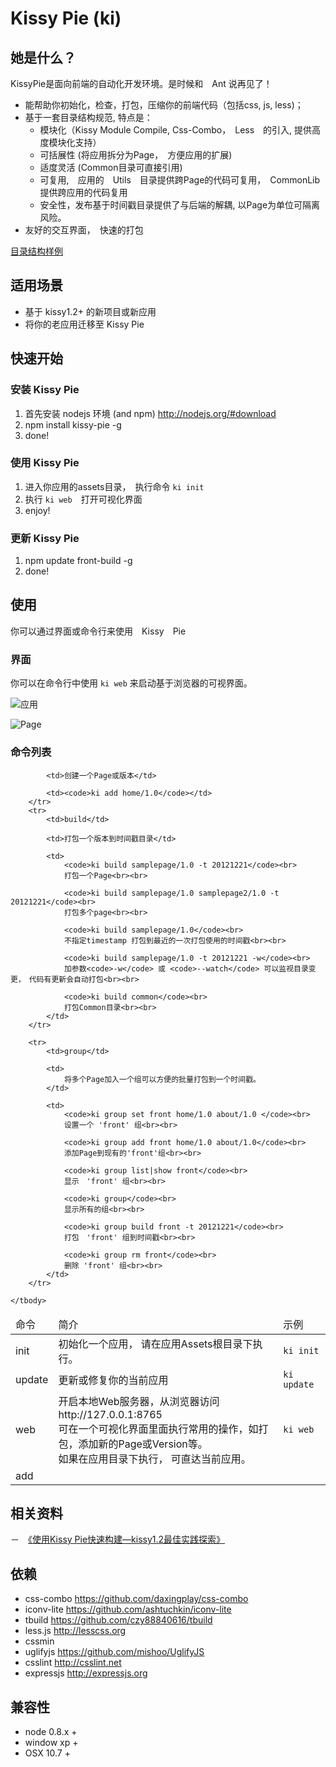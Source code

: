 # Kissy Pie (ki)

## 她是什么？

KissyPie是面向前端的自动化开发环境。是时候和　Ant 说再见了！

- 能帮助你初始化，检查，打包，压缩你的前端代码（包括css, js, less)；
- 基于一套目录结构规范, 特点是：
    - 模块化（Kissy Module Compile, Css-Combo，　Less　的引入, 提供高度模块化支持）
    - 可括展性 (将应用拆分为Page，　方便应用的扩展)
    - 适度灵活 (Common目录可直接引用)
    - 可复用,　应用的　Utils　目录提供跨Page的代码可复用，　CommonLib 提供跨应用的代码复用
    - 安全性，发布基于时间戳目录提供了与后端的解耦, 以Page为单位可隔离风险。
- 友好的交互界面，　快速的打包

[目录结构样例](https://github.com/maxbbn/front-build/tree/kissy-pie-m/sample-project)

## 适用场景

- 基于 kissy1.2+ 的新项目或新应用
- 将你的老应用迁移至 Kissy Pie

## 快速开始

### 安装 Kissy Pie

1. 首先安装 nodejs 环境 (and npm) http://nodejs.org/#download
2. npm install kissy-pie -g
3. done!

### 使用 Kissy Pie
1. 进入你应用的assets目录，　执行命令 `ki init`
2. 执行 `ki web`　打开可视化界面
3. enjoy!

### 更新 Kissy Pie

1. npm update front-build -g
2. done!


## 使用
你可以通过界面或命令行来使用　Kissy　Pie

### 界面

你可以在命令行中使用 `ki web` 来启动基于浏览器的可视界面。

![ 应用 ](http://img01.taobaocdn.com/tps/i1/T1qQjCXjdqXXaCH.LS-827-698.png)

![ Page ](http://img03.taobaocdn.com/tps/i3/T1RWbJXgpaXXaCH.LS-827-698.png)

### 命令列表

<table>
    <thead>
        <tr>
            <td>命令</td>
            <td>简介</td>
            <td>示例</td>
        </tr>
    </thead>
    <tbody>
        <tr>
            <td>init</td>
            <td>初始化一个应用， 请在应用Assets根目录下执行。</td>
            <td><code>ki init</code></td>
        </tr>
        <tr>
            <td>update</td>
            <td>更新或修复你的当前应用</td>
            <td><code>ki update</code></td>
        </tr>
        <tr>
            <td>web</td>
            <td>开启本地Web服务器，从浏览器访问 http://127.0.0.1:8765<br>
                可在一个可视化界面里面执行常用的操作，如打包，添加新的Page或Version等。 <br>
                如果在应用目录下执行， 可直达当前应用。<br>
            </td>
            <td><code>ki web</code></td>
        </tr>
        <tr>
            <td>add</td>
            
            <td>创建一个Page或版本</td>
            
            <td><code>ki add home/1.0</code></td>
        </tr>
        <tr>
            <td>build</td>
            
            <td>打包一个版本到时间戳目录</td>
            
            <td>
                <code>ki build samplepage/1.0 -t 20121221</code><br>
                打包一个Page<br><br>
                
                <code>ki build samplepage/1.0 samplepage2/1.0 -t 20121221</code><br>
                打包多个page<br><br>
                
                <code>ki build samplepage/1.0</code><br>
                不指定timestamp 打包到最近的一次打包使用的时间戳<br><br>
                
                <code>ki build samplepage/1.0 -t 20121221 -w</code><br>
                加参数<code>-w</code> 或 <code>--watch</code> 可以监视目录变更，　代码有更新会自动打包<br><br>
                
                <code>ki build common</code><br>
                打包Common目录<br><br>
            </td>
        </tr>

        <tr>
            <td>group</td>

            <td>
                将多个Page加入一个组可以方便的批量打包到一个时间戳。
            </td>
            
            <td>
                <code>ki group set front home/1.0 about/1.0 </code><br>
                设置一个 'front' 组<br><br>
                
                <code>ki group add front home/1.0 about/1.0</code><br>
                添加Page到现有的'front'组<br><br>
                
                <code>ki group list|show front</code><br>
                显示　'front' 组<br><br>
                
                <code>ki group</code><br>
                显示所有的组<br><br>
                
                <code>ki group build front -t 20121221</code><br>
                打包　'front' 组到时间戳<br><br>
                
                <code>ki group rm front</code><br>
                删除 'front' 组<br><br>
            </td>
        </tr>

    </tbody>
</table>





## 相关资料
－　[《使用Kissy Pie快速构建—kissy1.2最佳实践探索》](http://www.36ria.com/5536)

## 依赖

- css-combo https://github.com/daxingplay/css-combo
- iconv-lite https://github.com/ashtuchkin/iconv-lite
- tbuild https://github.com/czy88840616/tbuild
- less.js http://lesscss.org
- cssmin 
- uglifyjs https://github.com/mishoo/UglifyJS
- csslint http://csslint.net
- expressjs http://expressjs.org


## 兼容性

* node 0.8.x +
* window xp +
* OSX 10.7 +